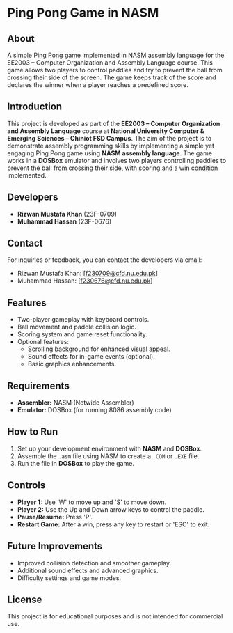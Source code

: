 # Ping Pong Game in NASM

## About
A simple Ping Pong game implemented in NASM assembly language for the EE2003 – Computer Organization and Assembly Language course. This game allows two players to control paddles and try to prevent the ball from crossing their side of the screen. The game keeps track of the score and declares the winner when a player reaches a predefined score.

## Introduction
This project is developed as part of the **EE2003 – Computer Organization and Assembly Language** course at **National University Computer & Emerging Sciences – Chiniot FSD Campus**. The aim of the project is to demonstrate assembly programming skills by implementing a simple yet engaging Ping Pong game using **NASM assembly language**. The game works in a **DOSBox** emulator and involves two players controlling paddles to prevent the ball from crossing their side, with scoring and a win condition implemented.

## Developers
- **Rizwan Mustafa Khan** (23F-0709)
- **Muhammad Hassan** (23F-0676)

## Contact
For inquiries or feedback, you can contact the developers via email:
- Rizwan Mustafa Khan: [f230709@cfd.nu.edu.pk]
- Muhammad Hassan: [f230676@cfd.nu.edu.pk]

## Features
- Two-player gameplay with keyboard controls.
- Ball movement and paddle collision logic.
- Scoring system and game reset functionality.
- Optional features:
  - Scrolling background for enhanced visual appeal.
  - Sound effects for in-game events (optional).
  - Basic graphics enhancements.

## Requirements
- **Assembler:** NASM (Netwide Assembler)
- **Emulator:** DOSBox (for running 8086 assembly code)

## How to Run
1. Set up your development environment with **NASM** and **DOSBox**.
2. Assemble the `.asm` file using NASM to create a `.COM` or `.EXE` file.
3. Run the file in **DOSBox** to play the game.

## Controls
- **Player 1:** Use 'W' to move up and 'S' to move down.
- **Player 2:** Use the Up and Down arrow keys to control the paddle.
- **Pause/Resume:** Press 'P'.
- **Restart Game:** After a win, press any key to restart or 'ESC' to exit.

## Future Improvements
- Improved collision detection and smoother gameplay.
- Additional sound effects and advanced graphics.
- Difficulty settings and game modes.

## License
This project is for educational purposes and is not intended for commercial use.
